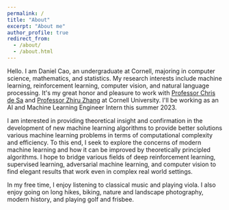 ```yaml
---
permalink: /
title: "About"
excerpt: "About me"
author_profile: true
redirect_from: 
  - /about/
  - /about.html
---
```


Hello. I am Daniel Cao, an undergraduate at Cornell, majoring in computer science, mathematics, and statistics. My research interests include machine learning, reinforcement learning, computer vision, and natural language processing. It's my great honor and pleasure to work with [Professor Chris de Sa](https://www.cs.cornell.edu/~cdesa) and [Professor Zhiru Zhang](https://www.csl.cornell.edu/~zhiruz/) at Cornell University. I'll be working as an AI and Machine Learning Engineer Intern this summer 2023. 

I am interested in providing theoretical insight and confirmation in the development of new machine learning algorithms to provide better solutions various machine learning problems in terms of computational complexity and efficiency. To this end, I seek to explore the concerns of modern machine learning and how it can be improved by theoretically principled algorithms. I hope to bridge various fields of deep reinforcement learning, supervised learning, adversarial machine learning, and computer vision to find elegant results that work even in complex real world settings.

In my free time, I enjoy listening to classical music and playing viola. I also enjoy going on long hikes, biking, nature and landscape photography, modern history, and playing golf and frisbee. 

